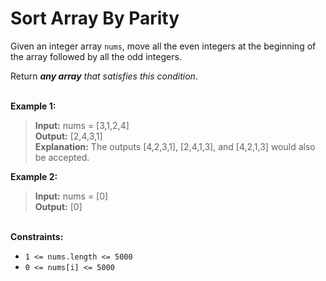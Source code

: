 # Sort Array By Parity

Given an integer array `nums`, move all the even integers at the beginning of the array followed by all the odd integers.

Return ***any array** that satisfies this condition*.

\
**Example 1:**

> **Input:** nums = [3,1,2,4]\
> **Output:** [2,4,3,1]\
> **Explanation:** The outputs [4,2,3,1], [2,4,1,3], and [4,2,1,3] would also be accepted.

**Example 2:**

> **Input:** nums = [0]\
> **Output:** [0]

\
**Constraints:**

- `1 <= nums.length <= 5000`
- `0 <= nums[i] <= 5000`
